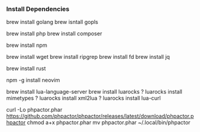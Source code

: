 ### Install Dependencies

brew install golang
brew isntall gopls

brew install php
brew install composer

brew install npm

brew install wget
brew install ripgrep
brew install fd
brew install jq

brew install rust

npm -g install neovim

brew install lua-language-server
brew install luarocks
? luarocks install mimetypes
? luarocks install xml2lua
? luarocks install lua-curl

curl -Lo phpactor.phar https://github.com/phpactor/phpactor/releases/latest/download/phpactor.phpactor
chmod a+x phpactor.phar
mv phpactor.phar ~/.local/bin/phpactor

